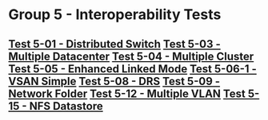 Group 5 - Interoperability Tests
=======

[Test 5-01 - Distributed Switch](5-01-Distributed-Switch.md)
[Test 5-03 - Multiple Datacenter](5-03-Multiple-Datacenter.md)
[Test 5-04 - Multiple Cluster](5-04-Multiple-Cluster.md)
[Test 5-05 - Enhanced Linked Mode](5-05-Enhanced-Linked-Mode.md)
[Test 5-06-1 - VSAN Simple](5-06-1-VSAN-Simple.md)
[Test 5-08 - DRS](5-08-DRS.md)
[Test 5-09 - Network Folder](5-09-Network-Folder.md)
[Test 5-12 - Multiple VLAN](5-12-Multiple-VLAN.md)
[Test 5-15 - NFS Datastore](5-15-NFS-Datastore.md)
-
